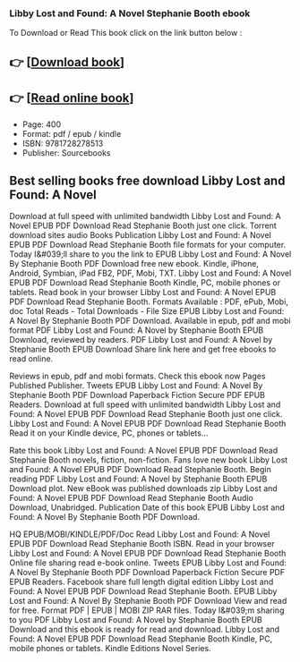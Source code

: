 ### Libby Lost and Found: A Novel Stephanie Booth ebook

To Download or Read This book click on the link button below :

## 👉  [**[Download book](http://ebooksharez.info/download.php?group=book&from=github.com&id=719255&lnk=1079 "Download book")**]

## 👉  [**[Read online book](http://ebooksharez.info/download.php?group=book&from=github.com&id=719255&lnk=1079 "Read online book")**]


* Page: 400
* Format: pdf / epub / kindle
* ISBN: 9781728278513
* Publisher: Sourcebooks



## Best selling books free download Libby Lost and Found: A Novel


Download at full speed with unlimited bandwidth Libby Lost and Found: A Novel EPUB PDF Download Read Stephanie Booth just one click. Torrent download sites audio Books Publication Libby Lost and Found: A Novel EPUB PDF Download Read Stephanie Booth file formats for your computer. Today I&amp;#039;ll share to you the link to EPUB Libby Lost and Found: A Novel By Stephanie Booth PDF Download free new ebook. Kindle, iPhone, Android, Symbian, iPad FB2, PDF, Mobi, TXT. Libby Lost and Found: A Novel EPUB PDF Download Read Stephanie Booth Kindle, PC, mobile phones or tablets. Read book in your browser Libby Lost and Found: A Novel EPUB PDF Download Read Stephanie Booth. Formats Available : PDF, ePub, Mobi, doc Total Reads - Total Downloads - File Size EPUB Libby Lost and Found: A Novel By Stephanie Booth PDF Download. Available in epub, pdf and mobi format PDF Libby Lost and Found: A Novel by Stephanie Booth EPUB Download, reviewed by readers. PDF Libby Lost and Found: A Novel by Stephanie Booth EPUB Download Share link here and get free ebooks to read online.

Reviews in epub, pdf and mobi formats. Check this ebook now Pages Published Publisher. Tweets EPUB Libby Lost and Found: A Novel By Stephanie Booth PDF Download Paperback Fiction Secure PDF EPUB Readers. Download at full speed with unlimited bandwidth Libby Lost and Found: A Novel EPUB PDF Download Read Stephanie Booth just one click. Libby Lost and Found: A Novel EPUB PDF Download Read Stephanie Booth Read it on your Kindle device, PC, phones or tablets...

Rate this book Libby Lost and Found: A Novel EPUB PDF Download Read Stephanie Booth novels, fiction, non-fiction. Fans love new book Libby Lost and Found: A Novel EPUB PDF Download Read Stephanie Booth. Begin reading PDF Libby Lost and Found: A Novel by Stephanie Booth EPUB Download plot. New eBook was published downloads zip Libby Lost and Found: A Novel EPUB PDF Download Read Stephanie Booth Audio Download, Unabridged. Publication Date of this book EPUB Libby Lost and Found: A Novel By Stephanie Booth PDF Download.

HQ EPUB/MOBI/KINDLE/PDF/Doc Read Libby Lost and Found: A Novel EPUB PDF Download Read Stephanie Booth ISBN. Read in your browser Libby Lost and Found: A Novel EPUB PDF Download Read Stephanie Booth Online file sharing read e-book online. Tweets EPUB Libby Lost and Found: A Novel By Stephanie Booth PDF Download Paperback Fiction Secure PDF EPUB Readers. Facebook share full length digital edition Libby Lost and Found: A Novel EPUB PDF Download Read Stephanie Booth. EPUB Libby Lost and Found: A Novel By Stephanie Booth PDF Download View and read for free. Format PDF | EPUB | MOBI ZIP RAR files. Today I&amp;#039;m sharing to you PDF Libby Lost and Found: A Novel by Stephanie Booth EPUB Download and this ebook is ready for read and download. Libby Lost and Found: A Novel EPUB PDF Download Read Stephanie Booth Kindle, PC, mobile phones or tablets. Kindle Editions Novel Series.





